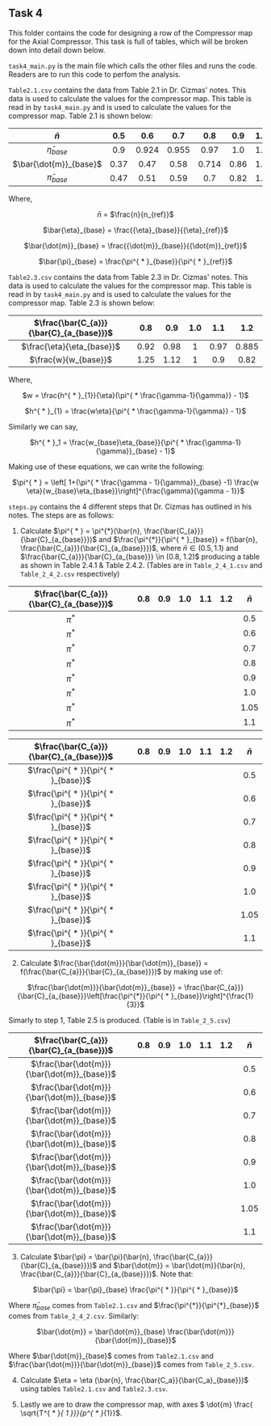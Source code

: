 ## __Task 4__

This folder contains the code for designing a row of the Compressor map for the Axial Compressor. This task is full of tables, which will be broken down into detail down below.

`task4_main.py` is the main file which calls the other files and runs the code. Readers are to run this code to perfom the analysis.


`Table2.1.csv` contains the data from Table 2.1 in Dr. Cizmas' notes. This data is used to calculate the values for the compressor map. This table is read in by `task4_main.py` and is used to calculate the values for the compressor map. Table 2.1 is shown below:

<div align="center">

| $\bar{n}$ | 0.5 | 0.6 | 0.7 | 0.8 | 0.9 | 1.0 | 1.05 | 1.1 |
|:---------:|:---:|:---:|:---:|:---:|:---:|:---:|:----:|:---:|
| $\bar{\eta}_{base}$ | 0.9 | 0.924 | 0.955 | 0.97 | 1.0 | 1.0 | 0.98 | 0.975|  
| $\bar{\dot{m}}_{base}$ | 0.37 | 0.47 | 0.58 | 0.714 | 0.86 | 1.0 | 1.02 | 1.04 |
| $\bar{\pi}_{base}$ | 0.47 | 0.51 | 0.59 | 0.7 | 0.82 | 1.0 | 1.1 | 1.2 |

</div>

Where, 

<div align="center">

$\bar{n}$ = $\frac{n}{n_{ref}}$

$\bar{\eta}_{base} = \frac{{\eta}_{base}}{{\eta}_{ref}}$

$\bar{\dot{m}}_{base} = \frac{{\dot{m}}_{base}}{{\dot{m}}_{ref}}$

$\bar{\pi}_{base} = \frac{\pi^{ * }_{base}}{\pi^{ * }_{ref}}$

</div>

`Table2.3.csv` contains the data from Table 2.3 in Dr. Cizmas' notes. This data is used to calculate the values for the compressor map. This table is read in by `task4_main.py` and is used to calculate the values for the compressor map. Table 2.3 is shown below:

<div align="center">

| $\frac{\bar{C_{a}}}{\bar{C}_{a_{base}}}$ | 0.8 | 0.9 | 1.0 | 1.1 | 1.2 |
|:----------------------------------------:|:---:|:---:|:---:|:----:|:---:|
| $\frac{\eta}{\eta_{base}}$ | 0.92 | 0.98 | 1 | 0.97 | 0.885 | 
| $\frac{w}{w_{base}}$ | 1.25 | 1.12 | 1 | 0.9 | 0.82 |

</div>

Where,

<div align="center">

$w = \frac{h^{ * }_{1}}{\eta}(\pi^{ * \frac{\gamma-1}{\gamma}} - 1)$

$h^{ * }_{1} = \frac{w\eta}{\pi^{ * \frac{\gamma-1}{\gamma}} - 1}$

</div>

Similarly we can say, 

<div align="center">

$h^{ * }_1 = \frac{w_{base}\eta_{base}}{\pi^{ * \frac{\gamma-1}{\gamma}}_{base} - 1}$

</div>

Making use of these equations, we can write the following:

<div align="center">

$\pi^{ * } = \left[ 1+(\pi^{ * \frac{\gamma - 1}{\gamma}}_{base} -1) \frac{w \eta}{w_{base}\eta_{base}}\right]^{\frac{\gamma}{\gamma - 1}}$

</div>

`steps.py` contains the 4 different steps that Dr. Cizmas has outlined in his notes. The steps are as follows:

1. Calculate $\pi^{ * } = \pi^{*}(\bar{n}, \frac{\bar{C_{a}}}{\bar{C}_{a_{base}}})$ and $\frac{\pi^{*}}{\pi^{ * }_{base}} = f(\bar{n}, \frac{\bar{C_{a}}}{\bar{C}_{a_{base}}})$, where $\bar{n} \in (0.5, 1.1)$ and $\frac{\bar{C_{a}}}{\bar{C}_{a_{base}}} \in (0.8, 1.2)$ producing a table as shown in Table 2.4.1 & Table 2.4.2. (Tables are in `Table_2_4_1.csv` and `Table_2_4_2.csv` respectively)

<div align="center">

| $\frac{\bar{C_{a}}}{\bar{C}_{a_{base}}}$ | 0.8 | 0.9 | 1.0 | 1.1 | 1.2 | $\bar{n}$ |
|:----------------------------------------:|:---:|:---:|:---:|:----:|:---:|:---------:|
| $\pi^{*}$ | ||||| 0.5 |
| $\pi^{*}$ | ||||| 0.6 |
| $\pi^{*}$ | ||||| 0.7 |
| $\pi^{*}$ | ||||| 0.8 |
| $\pi^{*}$ | ||||| 0.9 |
| $\pi^{*}$ | ||||| 1.0 |
| $\pi^{*}$ | ||||| 1.05 |
| $\pi^{*}$ | ||||| 1.1 |

| $\frac{\bar{C_{a}}}{\bar{C}_{a_{base}}}$ | 0.8 | 0.9 | 1.0 | 1.1 | 1.2 | $\bar{n}$ |
|:----------------------------------------:|:---:|:---:|:---:|:----:|:---:|:---------:|
| $\frac{\pi^{ * }}{\pi^{ * }_{base}}$ | ||||| 0.5 |
| $\frac{\pi^{ * }}{\pi^{ * }_{base}}$ | ||||| 0.6 |
| $\frac{\pi^{ * }}{\pi^{ * }_{base}}$ | ||||| 0.7 |
| $\frac{\pi^{ * }}{\pi^{ * }_{base}}$ | ||||| 0.8 |
| $\frac{\pi^{ * }}{\pi^{ * }_{base}}$ | ||||| 0.9 |
| $\frac{\pi^{ * }}{\pi^{ * }_{base}}$ | ||||| 1.0 |
| $\frac{\pi^{ * }}{\pi^{ * }_{base}}$ | ||||| 1.05 |
| $\frac{\pi^{ * }}{\pi^{ * }_{base}}$ | ||||| 1.1 |



</div>

2. Calculate $\frac{\bar{\dot{m}}}{\bar{\dot{m}}_{base}} = f(\frac{\bar{C_{a}}}{\bar{C}_{a_{base}}})$ by making use of:

<div align="center">

$\frac{\bar{\dot{m}}}{\bar{\dot{m}}_{base}} = \frac{\bar{C_{a}}}{\bar{C}_{a_{base}}}\left[\frac{\pi^{*}}{\pi^{ * }_{base}}\right]^{\frac{1}{3}}$

</div>

Simarly to step 1, Table 2.5 is produced. (Table is in `Table_2_5.csv`)

<div align="center">

| $\frac{\bar{C_{a}}}{\bar{C}_{a_{base}}}$ | 0.8 | 0.9 | 1.0 | 1.1 | 1.2 | $\bar{n}$ |
|:----------------------------------------:|:---:|:---:|:---:|:----:|:---:|:---------:|
| $\frac{\bar{\dot{m}}}{\bar{\dot{m}}_{base}}$ | ||||| 0.5 |
| $\frac{\bar{\dot{m}}}{\bar{\dot{m}}_{base}}$ | ||||| 0.6 |
| $\frac{\bar{\dot{m}}}{\bar{\dot{m}}_{base}}$ | ||||| 0.7 |
| $\frac{\bar{\dot{m}}}{\bar{\dot{m}}_{base}}$ | ||||| 0.8 |
| $\frac{\bar{\dot{m}}}{\bar{\dot{m}}_{base}}$ | ||||| 0.9 |
| $\frac{\bar{\dot{m}}}{\bar{\dot{m}}_{base}}$ | ||||| 1.0 |
| $\frac{\bar{\dot{m}}}{\bar{\dot{m}}_{base}}$ | ||||| 1.05 |
| $\frac{\bar{\dot{m}}}{\bar{\dot{m}}_{base}}$ | ||||| 1.1 |

</div>

3. Calculate $\bar{\pi} = \bar{\pi}(\bar{n}, \frac{\bar{C_{a}}}{\bar{C}_{a_{base}}})$ and $\bar{\dot{m}} = \bar{\dot{m}}(\bar{n}, \frac{\bar{C_{a}}}{\bar{C}_{a_{base}}})$. Note that:

<div align="center">

$\bar{\pi} = \bar{\pi}_{base} \frac{\pi^{ * }}{\pi^{ * }_{base}}$

</div>

Where $\bar{\pi}_{base}$ comes from `Table2.1.csv` and $\frac{\pi^{*}}{\pi^{*}_{base}}$ comes from `Table_2_4_2.csv`. Similarly:

<div align="center">

$\bar{\dot{m}} = \bar{\dot{m}}_{base} \frac{\bar{\dot{m}}}{\bar{\dot{m}}_{base}}$

</div>

Where $\bar{\dot{m}}_{base}$ comes from `Table2.1.csv` and $\frac{\bar{\dot{m}}}{\bar{\dot{m}}_{base}}$ comes from `Table_2_5.csv`.

4. Calculate $\eta = \eta (\bar{n}, \frac{\bar{C_a}}{\bar{C_a}_{base}})$ using tables `Table2.1.csv` and `Table2.3.csv`.

5. Lastly we are to draw the compressor map, with axes $ \dot{m} \frac{ \sqrt{T^{ * }_{ 1 }}}{p^{ * }_{1}}$.